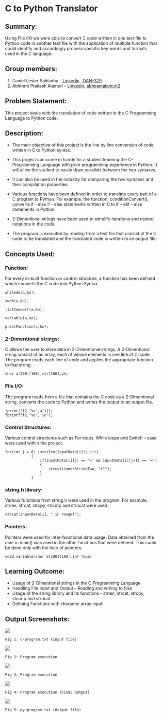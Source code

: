 # C to Python Translator
## Summary:
Using FIle I/O we were able to convert C code written in one text file to Python code in another text file with the application of multiple function that could identify and accordingly process specific key words and formats used in the C language.

## Group members:
1.	Daniel Lester Saldanha - [Linkedin](https://www.linkedin.com/in/daniel-saldanha-31660a19a/) , [DAN-329](https://github.com/DAN-329)
2.	Abhiram Prakash Alamuri – [Linkedin](https://www.linkedin.com/in/abhiram-prakash-alamuri-43289a1a6/), [abhiramalamuri2](https://github.com/abhiramalamuri2)

## Problem Statement:
This project deals with the translation of code written in the C Programming Language to Python code.
## Description:

*	The main objective of this project is the line by line conversion of code written in C to Python syntax.

*	This project can come in handy for a student learning the C-Programming Language with prior programming experience in Python. It will allow the student to easily draw parallels between the two syntaxes.

*	It can also be used in the industry for comparing the two syntaxes and their compilation properties.

*	Various functions have been defined in order to translate every part of a C program to Python. For example, the function, conditionConvert(), converts if - else if - else statements written in C to if – elif – else statements in Python.

*	2-Dimentional strings have been used to simplify iterations and nested iterations in the code.

*	The program is executed by reading from a text file that consist of the C code to be translated and the translated code is written to an output file. 

## Concepts Used:
### Function: 
For every in-built function or control structure, a function has been defined which converts the C code into Python Syntax.

```
whiledo(a,&n);

swch(a,&n);
 
listConvert(a,&n);

variable(a,&n);

printFunction(a,&n); 
```

### 2-Dimentional strings:
C allows the user to store data in 2-Dimentional strings. A 2-Dimentional string consist of an array, each of whose elements in one line of C-code. The program reads each line of code and applies the appropriate function to that string.
```
char a[200][100],str[100],ch;
```

### File I/O:
The program reads from a file that contains the C code as a 2-Dimentional string, converts the code to Python and writes the output to an output file.
```
fprintf(f2,"%s",a[i]);
fprintf(f2,"%c",'\n');
```
### Control Structures:
Various control structures such as For loops, While loops and Switch – case were used within the project.
```
for(int j = 0; j<strlen(inputData[i]); j++)
			{
				if(inputData[i][j] == '<' && inputData[i][j+1] == '=')
				{
					strcat(innerStringTwo, "+1");
				}
			}
 ```
### string.h library:
Various functions from string.h were used in the program. For example, strlen, strcat, strcpy, strcmp and strncat were used.
```
strcat(inputData[i], " in range(");
```
### Pointers: 
Pointers were used for inter-functional data usage. Data obtained from the user in main() was used in the other functions that were defined. This could be done only with the help of pointers.
```
void variable(char a[200][100],int *num)
```
## Learning Outcome:
*	Usage of 2-Dimentional strings in the C Programming Language
*	Handling File Input and Output – Reading and writing to files
*	Usage of the string library and its functions - strlen, strcat, strcpy, strcmp and strncat.
*	Defining Functions with character array input.

## Output Screenshots:
 
![](images/p1.JPG)

`Fig 1: c-program.txt (Input file)`

![](images/p2-1.JPG)

`Fig 2: Program execution`

![](images/p2-2.JPG)

`Fig 3: Program execution`
 
![](images/p2-3.JPG)

`Fig 4: Program execution (Final Output)`

![](images/p3.JPG)

`Fig 5: py-program.txt (Output file)`
